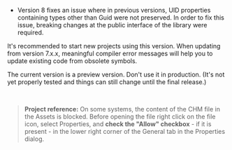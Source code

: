 - Version 8 fixes an issue where in previous versions, UID properties containing types other 
than Guid were not preserved. In order to fix this issue, breaking changes at the public interface 
of the library were required.

It's recommended to start new projects using this version. When updating from version 7.x.x,
meaningful compiler error messages will help you to update existing code from obsolete symbols.

The current version is a preview version. Don't use it in production. (It's not yet properly 
tested and things can still change until the final release.)

&nbsp;
>**Project reference:** On some systems, the content of the CHM file in the Assets is blocked. Before opening the file right click on the file icon, select Properties, and **check the "Allow" checkbox** - if it is present - in the lower right corner of the General tab in the Properties dialog.